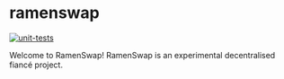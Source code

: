 # ramenswap

[![unit-tests](https://github.com/nitipon-apaisri/ramenswap/actions/workflows/unit-test.js.yml/badge.svg)](https://github.com/nitipon-apaisri/ramenswap/actions/workflows/unit-test.js.yml)

Welcome to RamenSwap! RamenSwap is an experimental decentralised fiancé project. 
